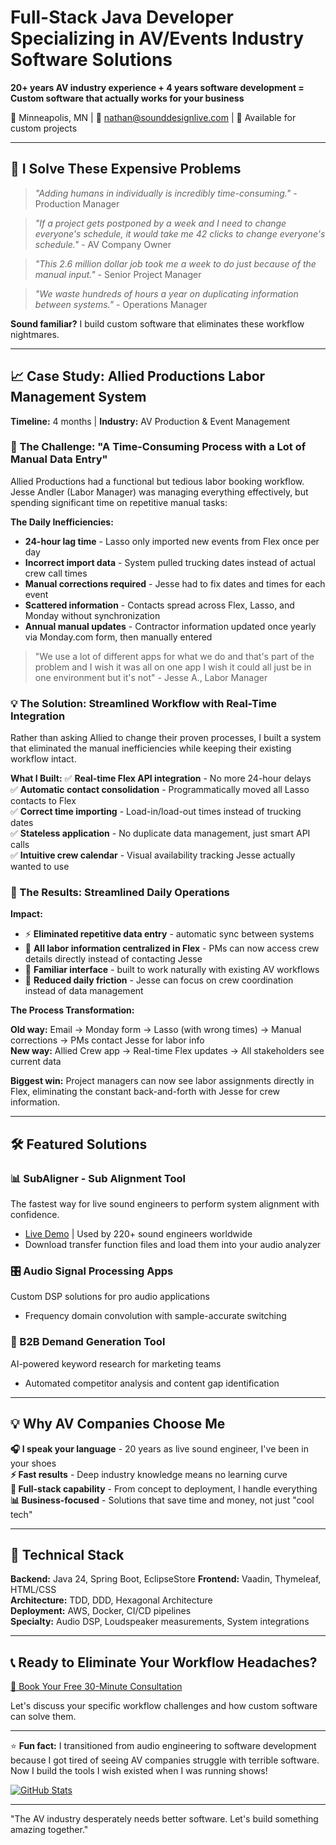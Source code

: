 # Full-Stack Java Developer Specializing in AV/Events Industry Software Solutions

**20+ years AV industry experience + 4 years software development = Custom software that actually works for your business**

📍 Minneapolis, MN | 📧 nathan@sounddesignlive.com | 🔗 Available for custom projects

---

## 🎯 I Solve These Expensive Problems

> *"Adding humans in individually is incredibly time-consuming."* - Production Manager

> *"If a project gets postponed by a week and I need to change everyone's schedule, it would take me 42 clicks to change everyone's schedule."* - AV Company Owner

> *"This 2.6 million dollar job took me a week to do just because of the manual input."* - Senior Project Manager

> *"We waste hundreds of hours a year on duplicating information between systems."* - Operations Manager

**Sound familiar?** I build custom software that eliminates these workflow nightmares.

---

## 📈 Case Study: Allied Productions Labor Management System

**Timeline:** 4 months | **Industry:** AV Production & Event Management

### 🔧 The Challenge: "A Time-Consuming Process with a Lot of Manual Data Entry"

Allied Productions had a functional but tedious labor booking workflow. Jesse Andler (Labor Manager) was managing everything effectively, but spending significant time on repetitive manual tasks:

**The Daily Inefficiencies:**
- **24-hour lag time** - Lasso only imported new events from Flex once per day
- **Incorrect import data** - System pulled trucking dates instead of actual crew call times
- **Manual corrections required** - Jesse had to fix dates and times for each event
- **Scattered information** - Contacts spread across Flex, Lasso, and Monday without synchronization
- **Annual manual updates** - Contractor information updated once yearly via Monday.com form, then manually entered

> "We use a lot of different apps for what we do and that's part of the problem and I wish it was all on one app I wish it could all just be in one environment but it's not" - Jesse A., Labor Manager

### 💡 The Solution: Streamlined Workflow with Real-Time Integration

Rather than asking Allied to change their proven processes, I built a system that eliminated the manual inefficiencies while keeping their existing workflow intact.

**What I Built:**
✅ **Real-time Flex API integration** - No more 24-hour delays  
✅ **Automatic contact consolidation** - Programmatically moved all Lasso contacts to Flex  
✅ **Correct time importing** - Load-in/load-out times instead of trucking dates  
✅ **Stateless application** - No duplicate data management, just smart API calls  
✅ **Intuitive crew calendar** - Visual availability tracking Jesse actually wanted to use

### 🎯 The Results: Streamlined Daily Operations

**Impact:**
- ⚡ **Eliminated repetitive data entry** - automatic sync between systems
- 🔄 **All labor information centralized in Flex** - PMs can now access crew details directly instead of contacting Jesse
- 🎯 **Familiar interface** - built to work naturally with existing AV workflows
- 💼 **Reduced daily friction** - Jesse can focus on crew coordination instead of data management

**The Process Transformation:**

**Old way:** Email → Monday form → Lasso (with wrong times) → Manual corrections → PMs contact Jesse for labor info  
**New way:** Allied Crew app → Real-time Flex updates → All stakeholders see current data

**Biggest win:** Project managers can now see labor assignments directly in Flex, eliminating the constant back-and-forth with Jesse for crew information.

---

## 🛠 Featured Solutions

### 📊 SubAligner - Sub Alignment Tool
The fastest way for live sound engineers to perform system alignment with confidence.
- [Live Demo](https://www.subaligner.com/) | Used by 220+ sound engineers worldwide
- Download transfer function files and load them into your audio analyzer

### 🎛 Audio Signal Processing Apps  
Custom DSP solutions for pro audio applications
- Frequency domain convolution with sample-accurate switching

### 📝 B2B Demand Generation Tool
AI-powered keyword research for marketing teams
- Automated competitor analysis and content gap identification

---

## 💡 Why AV Companies Choose Me

**🎧 I speak your language** - 20 years as live sound engineer, I've been in your shoes  
**⚡ Fast results** - Deep industry knowledge means no learning curve  
**🔧 Full-stack capability** - From concept to deployment, I handle everything  
**📊 Business-focused** - Solutions that save time and money, not just "cool tech"

---

## 🔧 Technical Stack

**Backend:** Java 24, Spring Boot, EclipseStore
**Frontend:** Vaadin, Thymeleaf, HTML/CSS  
**Architecture:** TDD, DDD, Hexagonal Architecture  
**Deployment:** AWS, Docker, CI/CD pipelines  
**Specialty:** Audio DSP, Loudspeaker measurements, System integrations

---

## 📞 Ready to Eliminate Your Workflow Headaches?

[📅 Book Your Free 30-Minute Consultation](https://tidycal.com/nathanlively/30-minute-meeting)

Let's discuss your specific workflow challenges and how custom software can solve them.

---

⭐ **Fun fact:** I transitioned from audio engineering to software development because I got tired of seeing AV companies struggle with terrible software. Now I build the tools I wish existed when I was running shows!

[![GitHub Stats](https://github-readme-stats.vercel.app/api?username=LiveNathan&show_icons=true&theme=dark)](https://github.com/LiveNathan)

---

"The AV industry desperately needs better software. Let's build something amazing together."
